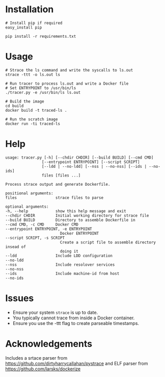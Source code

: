 # Installation
    
    # Install pip if required
    easy_install pip

    pip install -r requirements.txt

# Usage

    # Strace the ls command and write the syscalls to ls.out
    strace -ttt -o ls.out ls

    # Run tracer to process ls.out and write a Docker file
    # Set ENTRYPOINT to /usr/bin/ls
    ./tracer.py -e /usr/bin/ls ls.out

    # Build the image
    cd build
    docker build -t traced-ls .
    
    # Run the scratch image
    docker run -ti traced-ls

# Help

    usage: tracer.py [-h] [--chdir CHDIR] [--build BUILD] [--cmd CMD]
                    [--entrypoint ENTRYPOINT] [--script SCRIPT]
                    [--ldd | --no-ldd] [--nss | --no-nss] [--ids | --no-ids]
                    files [files ...]

    Process strace output and generate Dockerfile.

    positional arguments:
    files                 strace files to parse

    optional arguments:
    -h, --help            show this help message and exit
    --chdir CHDIR         Initial working directory for strace file
    --build BUILD         Directory to assemble Dockerfile in
    --cmd CMD, -c CMD     Docker CMD
    --entrypoint ENTRYPOINT, -e ENTRYPOINT
                            Docker ENTRYPOINT
    --script SCRIPT, -s SCRIPT
                            Create a script file to assemble directory insead of
                            doing it
    --ldd                 Include LDD configuration
    --no-ldd
    --nss                 Include resolover services
    --no-nss
    --ids                 Include machine-id from host
    --no-ids

# Issues

- Ensure your system `strace` is up to date. 
- You typically cannot trace from inside a Docker container. 
- Ensure you use the -ttt flag to create parseable timestamps.

# Acknowledgements

Includes a srtace parser from https://github.com/dirtyharrycallahan/pystrace and ELF parser from https://github.com/larsks/dockerize